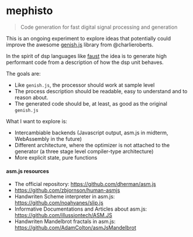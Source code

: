 # mephisto

> Code generation for fast digital signal processing and generation

This is an ongoing experiment to explore ideas that potentially could improve the awesome [genish.js](https://github.com/charlieroberts) library from @charlieroberts.

In the spirit of dsp languages like [faust](http://faust.grame.fr/about/) the idea is to generate high performant code from a description of how the dsp unit behaves.

The goals are:

- Like `genish.js`, the processor should work at sample level
- The process description should be readable, easy to understand and to reason about.
- The generated code should be, at least, as good as the original `genish.js`

What I want to explore is:

- Intercambiable backends (Javascript output, asm.js in midterm, WebAssembly in the future)
- Different architecture, where the optimizer is not attached to the generator (a three stage level compiler-type architecture)
- More explicit state, pure functions

#### asm.js resources

- The official repository: https://github.com/dherman/asm.js
- https://github.com/zbjornson/human-asmjs
- Handwriten Scheme interpreter in asm.js: https://github.com/noahvanes/slip.js
- Informative Documentations and Articles about asm.js: https://github.com/illussiontech/ASM.JS
- Handwriten Mandelbrot fractals in asm.js: https://github.com/AdamColton/asmJsMandelbrot
